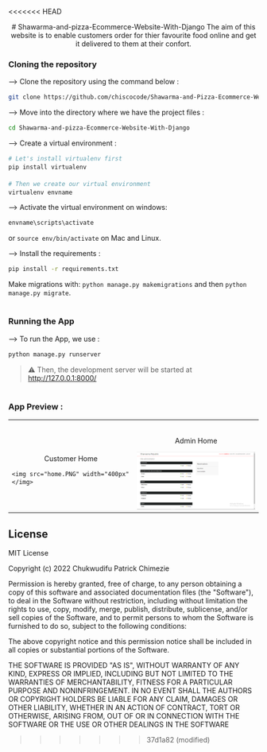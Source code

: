 <<<<<<< HEAD

<div align="center">
# Shawarma-and-pizza-Ecommerce-Website-With-Django
The aim of this website is to enable customers order for thier favourite food online and get it delivered to them at their confort.
</div>

### Cloning the repository

--> Clone the repository using the command below :
```bash
git clone https://github.com/chiscocode/Shawarma-and-Pizza-Ecommerce-Website-With-Django.git

```

--> Move into the directory where we have the project files : 
```bash
cd Shawarma-and-pizza-Ecommerce-Website-With-Django

```

--> Create a virtual environment :
```bash
# Let's install virtualenv first
pip install virtualenv

# Then we create our virtual environment
virtualenv envname

```

--> Activate the virtual environment on windows:
```bash
envname\scripts\activate

```
or 
```source env/bin/activate``` on Mac and Linux.


--> Install the requirements :
```bash
pip install -r requirements.txt

```

Make migrations with: ```python manage.py makemigrations``` and then ```python manage.py migrate```.

#

### Running the App

--> To run the App, we use :
```bash
python manage.py runserver

```

> ⚠ Then, the development server will be started at http://127.0.0.1:8000/

#

### App Preview :

<table width="100%"> 
<tr>
<td width="50%">      
&nbsp; 
<br>
<p align="center">
  Customer Home
</p>

    <img src="home.PNG" width="400px"</img> 
</td> 
<td width="50%">
<br>
<p align="center">
  Admin Home
</p>
    <img src="admin.PNG" width="400px"</img> 
</td>
</table>

## License
MIT License

Copyright (c) 2022 Chukwudifu Patrick Chimezie

Permission is hereby granted, free of charge, to any person obtaining a copy
of this software and associated documentation files (the "Software"), to deal
in the Software without restriction, including without limitation the rights
to use, copy, modify, merge, publish, distribute, sublicense, and/or sell
copies of the Software, and to permit persons to whom the Software is
furnished to do so, subject to the following conditions:

The above copyright notice and this permission notice shall be included in all
copies or substantial portions of the Software.

THE SOFTWARE IS PROVIDED "AS IS", WITHOUT WARRANTY OF ANY KIND, EXPRESS OR
IMPLIED, INCLUDING BUT NOT LIMITED TO THE WARRANTIES OF MERCHANTABILITY,
FITNESS FOR A PARTICULAR PURPOSE AND NONINFRINGEMENT. IN NO EVENT SHALL THE
AUTHORS OR COPYRIGHT HOLDERS BE LIABLE FOR ANY CLAIM, DAMAGES OR OTHER
LIABILITY, WHETHER IN AN ACTION OF CONTRACT, TORT OR OTHERWISE, ARISING FROM,
OUT OF OR IN CONNECTION WITH THE SOFTWARE OR THE USE OR OTHER DEALINGS IN THE
SOFTWARE


>>>>>>> 37d1a82 (modified)
